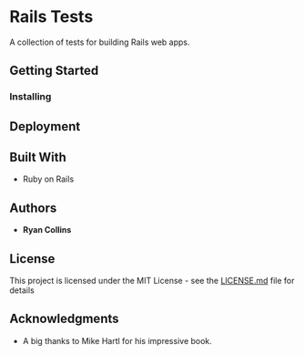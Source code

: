# Rails Tests

A collection of tests for building Rails web apps.

## Getting Started
### Installing

## Deployment

## Built With

* Ruby on Rails

## Authors

* **Ryan Collins**

## License

This project is licensed under the MIT License - see the [LICENSE.md](LICENSE.md) file for details

## Acknowledgments

* A big thanks to Mike Hartl for his impressive book.

